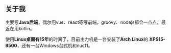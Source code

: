 ## 关于我 

主要写**Java后端**，偶尔用vue、react等写前端，groovy、nodejs都会一点点，最近在用kotlin。

使用**Linux桌面有15年**的时间了，目前主力机是一台安装了**Arch Linux**的 **XPS15-9500**，还有一台Windows台式机和nuc11。
